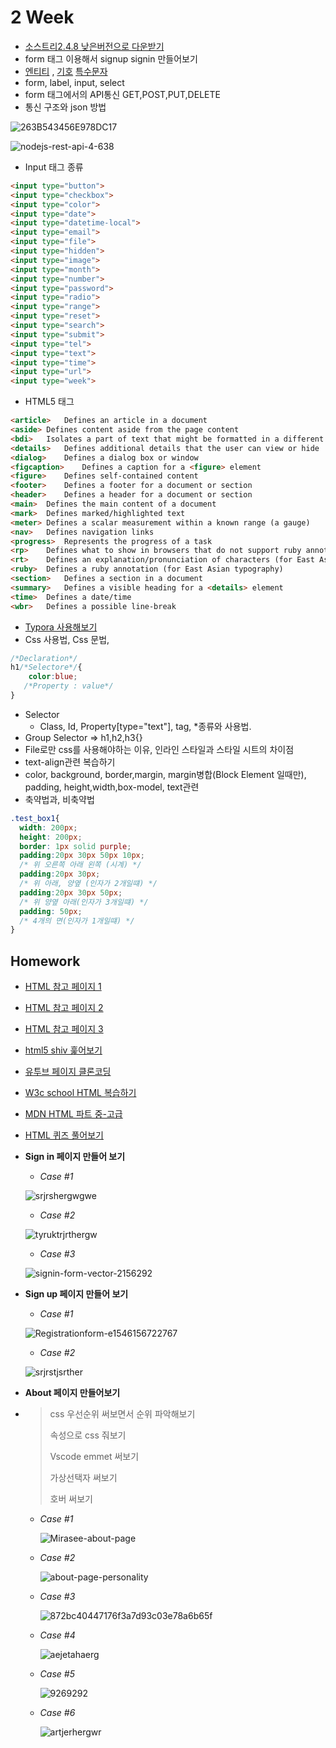 # 2 Week



+ [소스트리2.4.8 낮은버전으로 다운받기 ](https://www.sourcetreeapp.com/download-archives)
+  form 태그 이용해서 signup signin 만들어보기
+ [엔티티](https://www.w3schools.com/html/html_entities.asp) , [기호](https://www.w3schools.com/html/html_symbols.asp) [특수문자](https://webdir.tistory.com/81)
+ form, label, input, select
+ form 태그에서의 API통신 GET,POST,PUT,DELETE
+ 통신 구조와 json 방법

![263B543456E978DC17](https://user-images.githubusercontent.com/33567964/72198843-9e9b8900-3476-11ea-8d89-4dd2cfa10ab5.png)



![nodejs-rest-api-4-638](https://user-images.githubusercontent.com/33567964/72198846-b6730d00-3476-11ea-8a58-44c55d68d8ee.jpg)

+ Input 태그 종류

```html
<input type="button">
<input type="checkbox">
<input type="color">
<input type="date">
<input type="datetime-local">
<input type="email">
<input type="file">
<input type="hidden">
<input type="image">
<input type="month">
<input type="number">
<input type="password">
<input type="radio">
<input type="range">
<input type="reset">
<input type="search">
<input type="submit">
<input type="tel">
<input type="text">
<input type="time">
<input type="url">
<input type="week">
```



+ HTML5 태그

```html
<article>	Defines an article in a document
<aside>	Defines content aside from the page content
<bdi>	Isolates a part of text that might be formatted in a different directiofrom other text outside it
<details>	Defines additional details that the user can view or hide
<dialog>	Defines a dialog box or window
<figcaption>	Defines a caption for a <figure> element
<figure>	Defines self-contained content
<footer>	Defines a footer for a document or section
<header>	Defines a header for a document or section
<main>	Defines the main content of a document
<mark>	Defines marked/highlighted text
<meter>	Defines a scalar measurement within a known range (a gauge)
<nav>	Defines navigation links
<progress>	Represents the progress of a task
<rp>	Defines what to show in browsers that do not support ruby annotations
<rt>	Defines an explanation/pronunciation of characters (for East Asian typography)
<ruby>	Defines a ruby annotation (for East Asian typography)
<section>	Defines a section in a document
<summary>	Defines a visible heading for a <details> element
<time>	Defines a date/time
<wbr>	Defines a possible line-break
```



+ [Typora 사용해보기](http://support.typora.io/Markdown-Reference/#block-elements)
+ Css 사용법,  Css 문법,

```css
/*Declaration*/
h1/*Selectore*/{
    color:blue;
   /*Property : value*/
}
```

+ Selector
  + Class, Id, Property[type="text"], tag, *종류와 사용법.
+ Group Selector => h1,h2,h3{}
+ File로만 css를 사용해야하는 이유, 인라인 스타일과 스타일 시트의 차이점
+ text-align관련 복습하기
+ color, background, border,margin, margin병합(Block Element 일때만), padding, height,width,box-model, text관련 
+ 축약법과, 비축약법 

```css
.test_box1{
  width: 200px;
  height: 200px;
  border: 1px solid purple;
  padding:20px 30px 50px 10px;
  /* 위 오른쪽 아래 왼쪽 (시계) */
  padding:20px 30px;
  /* 위 아래, 양옆 (인자가 2개일떄) */
  padding:20px 30px 50px;
  /* 위 양옆 아래(인자가 3개일떄) */
  padding: 50px;
  /* 4개의 면(인자가 1개일떄) */
}
```





## Homework

+ [HTML 참고 페이지 1](http://webberstudy.com/html-css/html-1/basic-knowledge/)
+ [HTML 참고 페이지 2](http://webberstudy.com/html-css/html-2/web-standard/)
+ [HTML 참고 페이지 3](http://webberstudy.com/html-css/html-3/meta-elements/)

+ [html5 shiv 훑어보기](https://webdir.tistory.com/81)
+ [유투브 페이지 클론코딩](https://www.youtube.com/?gl=KR)
+ [W3c school HTML 복습하기](https://www.w3schools.com/html/default.asp)
+ [MDN HTML 파트 중-고급](https://developer.mozilla.org/ko/docs/Web/HTML)
+ [HTML 퀴즈 풀어보기](https://www.w3schools.com/html/html_quiz.asp)



+ **Sign in 페이지 만들어 보기**

  + *Case #1*

  ![srjrshergwgwe](https://user-images.githubusercontent.com/33567964/72198807-187f4280-3476-11ea-9d99-f9f402036563.png)

  

  + *Case #2*

  ![tyruktrjrthergw](https://user-images.githubusercontent.com/33567964/72198811-259c3180-3476-11ea-86fd-077a9e96ea4b.png)

  

  + *Case #3*

  ![signin-form-vector-2156292](https://user-images.githubusercontent.com/33567964/72198814-2c2aa900-3476-11ea-9ecf-b97a455baa75.jpg)

  

+ **Sign up 페이지 만들어 보기**

  + *Case #1*

  ![Registrationform-e1546156722767](https://user-images.githubusercontent.com/33567964/72198819-3cdb1f00-3476-11ea-8e37-7c6f8f158cf6.jpg)

  + *Case #2*

  ![srjrstjsrther](https://user-images.githubusercontent.com/33567964/72198820-41073c80-3476-11ea-962c-d47f9be99a8d.png)









+ **About 페이지 만들어보기**

+ > css 우선순위 써보면서 순위 파악해보기
  >
  > 속성으로 css 줘보기
  >
  > Vscode emmet 써보기
  >
  > 가상선택자 써보기 
  >
  > 호버 써보기

  + *Case #1*

    ![Mirasee-about-page](https://user-images.githubusercontent.com/33567964/72214531-657f1980-3547-11ea-9c63-e768b7aa5fcc.png)

    

  + *Case #2*

    ![about-page-personality](https://user-images.githubusercontent.com/33567964/72214534-6d3ebe00-3547-11ea-80f4-65fb07fe06e5.png)

  + *Case #3*

    ![872bc40447176f3a7d93c03e78a6b65f](https://user-images.githubusercontent.com/33567964/72214537-7760bc80-3547-11ea-8b9a-f56d6ff3dee8.jpg)

  + *Case #4*

    ![aejetahaerg](https://user-images.githubusercontent.com/33567964/72214538-7f206100-3547-11ea-83a4-6ebf4354ccb9.png)

    

  + *Case #5*

    ![9269292](https://user-images.githubusercontent.com/33567964/72214542-8cd5e680-3547-11ea-84d7-6fe476d13d33.png)

  + *Case #6*

    ![artjerhergwr](https://user-images.githubusercontent.com/33567964/72214543-93645e00-3547-11ea-896f-78844645a914.png)

    


